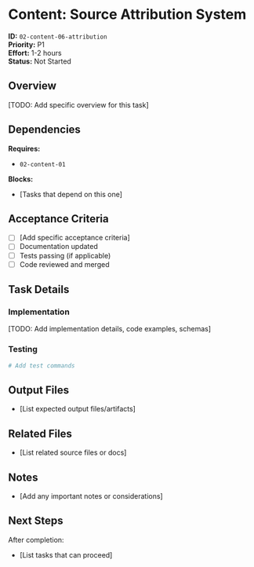 # Content: Source Attribution System

**ID:** `02-content-06-attribution`  
**Priority:** P1  
**Effort:** 1-2 hours  
**Status:** Not Started

## Overview

[TODO: Add specific overview for this task]

## Dependencies

**Requires:**
- `02-content-01`

**Blocks:**
- [Tasks that depend on this one]

## Acceptance Criteria

- [ ] [Add specific acceptance criteria]
- [ ] Documentation updated
- [ ] Tests passing (if applicable)
- [ ] Code reviewed and merged

## Task Details

### Implementation

[TODO: Add implementation details, code examples, schemas]

### Testing

```bash
# Add test commands
```

## Output Files

- [List expected output files/artifacts]

## Related Files

- [List related source files or docs]

## Notes

- [Add any important notes or considerations]

## Next Steps

After completion:
- [List tasks that can proceed]
